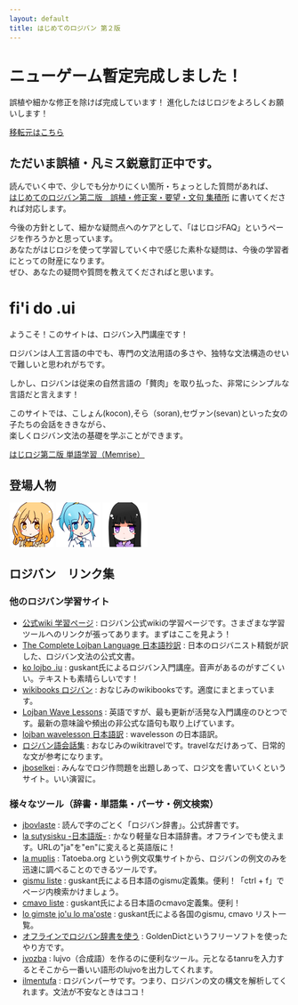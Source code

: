 ```yaml
---
layout: default
title: はじめてのロジバン 第２版
---
```


# <span class="accent">ニューゲーム暫定完成しました！</span>

誤植や細かな修正を除けば完成しています！ 進化したはじロジをよろしくお願いします！

[移転元はこちら](http://seesaawiki.jp/hajiloji/)

## ただいま誤植・凡ミス鋭意訂正中です。

読んでいく中で、少しでも分かりにくい箇所・ちょっとした質問があれば、  
[はじめてのロジバン第二版　誤植・修正案・要望・文句 集積所](https://groups.google.com/forum/#!topic/ponjo_lojbo_citno_girzu/nVv9M7N7yMk) に書いてくだされば対応します。

今後の方針として、細かな疑問点へのケアとして、「はじロジFAQ」というページを作ろうかと思っています。  
あなたがはじロジを使って学習していく中で感じた素朴な疑問は、今後の学習者にとっての財産になります。  
ぜひ、あなたの疑問や質問を教えてくださればと思います。

# fi'i do .ui
ようこそ！このサイトは、ロジバン入門講座です！

ロジバンは人工言語の中でも、専門の文法用語の多さや、独特な文法構造のせいで難しいと思われがちです。  

しかし、ロジバンは従来の自然言語の「贅肉」を取り払った、非常にシンプルな言語だと言えます！  

このサイトでは、こしょん(kocon),そら（soran),セヴァン(sevan)といった女の子たちの会話をききながら、  
楽しくロジバン文法の基礎を学ぶことができます。

<a href="http://www.memrise.com/course/748346/-14197/" target="_blank">はじロジ第二版 単語学習（Memrise）</a>

## 登場人物

![](./assets/pixra/koc1.png)
![](./assets/pixra/sor2.png)
![](./assets/pixra/sev1.png)


## ロジバン　リンク集

### 他のロジバン学習サイト

<div class="target_blank">
<ul  class="small">
<li ><a href="http://mw.lojban.org/papri/%E5%AD%A6%E7%BF%92" target="_blank">公式wiki 学習ページ</a>
 : ロジバン公式wikiの学習ページです。さまざまな学習ツールへのリンクが張ってあります。まずはここを見よう！</li>
<li ><a href="http://mhagiwara.github.com/cll-ja/" target="_blank">The Complete Lojban Language 日本語抄訳</a>
 : 日本のロジバニスト精鋭が訳した、ロジバン文法の公式文書。</li>
<li ><a href="http://guskant.github.io/kolojbo.iu/" target="_blank">ko lojbo .iu</a>
 : guskant氏によるロジバン入門講座。音声があるのがすごくいい。テキストも素晴らしいです！</li>
<li ><a href="http://ja.wikibooks.org/wiki/%E3%83%AD%E3%82%B8%E3%83%90%E3%83%B3" target="_blank">wikibooks ロジバン</a>
 : おなじみのwikibooksです。適度にまとまっています。</li>
<li ><a href="http://mw.lojban.org/papri/Lojban_Wave_Lessons" target="_blank">Lojban Wave Lessons</a>
 : 英語ですが、最も更新が活発な入門講座のひとつです。最新の意味論や頻出の非公式な語句も取り上げています。</li>
<li ><a href="http://misonikomilojban.blogspot.jp/search/label/lojban%20wavelessons" target="_blank">lojban wavelesson 日本語訳</a>
 : wavelesson の日本語訳。</li>
<li ><a href="http://wikitravel.org/ja/%E3%83%AD%E3%82%B8%E3%83%90%E3%83%B3%E8%AA%9E%E4%BC%9A%E8%A9%B1%E9%9B%86" target="_blank">ロジバン語会話集</a>
 : おなじみのwikitravelです。travelなだけあって、日常的な文が参考になります。</li>
<li ><a href="http://lojban.qx11.info/jboselkei/" target="_blank">jboselkei</a>
 : みんなでロジ作問題を出題しあって、ロジ文を書いていくというサイト。いい演習に。</li>
</ul>

<h3 >様々なツール（辞書・単語集・パーサ・例文検索）</h3>
<ul  class="small">
<li ><a href="http://jbovlaste.lojban.org/" target="_blank">jbovlaste</a>
 : 読んで字のごとく「ロジバン辞書」。公式辞書です。</li>
<li ><a href="http://mw.lojban.org/extensions/ilmentufa/i/ja/" target="_blank">la sutysisku -日本語版-</a>
 : かなり軽量な日本語辞書。オフラインでも使えます。URLの"ja"を"en"に変えると英語版に！</li>
<li ><a href="http://mw.lojban.org/extensions/ilmentufa/i/muplis/index.html#sisku/" target="_blank">la muplis</a>
 : Tatoeba.org という例文収集サイトから、ロジバンの例文のみを迅速に調べることのできるツールです。</li>
<li ><a href="http://guskant.github.io/lojbo/gismu-cmavo/jpn-gimste.html" target="_blank">gismu liste</a>
 : guskant氏による日本語のgismu定義集。便利！「ctrl + f」でページ内検索かけましょう。</li>
<li ><a href="http://guskant.github.io/lojbo/gismu-cmavo/jpn-mahoste.html" target="_blank">cmavo liste</a>
 : guskant氏による日本語のcmavo定義集。便利！</li>
<li ><a href="http://guskant.github.io/lojbo/gismu-cmavo.html" target="_blank">lo gimste jo'u lo ma'oste</a>
 : guskant氏による各国のgismu, cmavo リスト一覧。</li>
<li ><a href="http://cogas.github.io/article/jbo_goldendict.html" target="_blank">オフラインでロジバン辞書を使う</a>
 : GoldenDictというフリーソフトを使ったやり方です。</li>
<li ><a href="http://jwodder.freeshell.org/lojban/jvozba.cgi" target="_blank">jvozba</a>
 : lujvo（合成語）を作るのに便利なツール。元となるtanruを入力するとそこから一番いい語形のlujvoを出力してくれます。</li>
<li ><a href="http://ilmen.tk/lojban/camxes.html" target="_blank">ilmentufa</a>
 : ロジバンパーサです。つまり、ロジバンの文の構文を解析してくれます。文法が不安なときはココ！</li>
</ul>
</div>


